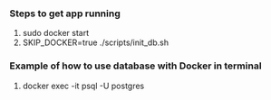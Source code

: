 ### Steps to get app running

1. sudo docker start <container-ID>
2. SKIP_DOCKER=true ./scripts/init_db.sh

### Example of how to use database with Docker in terminal

1. docker exec -it <container-ID> psql -U postgres
